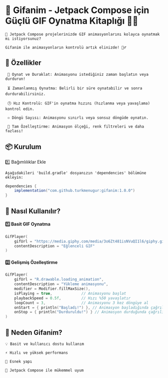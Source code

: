 # 🎥 Gifanim - Jetpack Compose için Güçlü GIF Oynatma Kitaplığı 🎨✨

    🚀 Jetpack Compose projelerinizde GIF animasyonlarını kolayca oynatmak mı istiyorsunuz?  

    Gifanim ile animasyonların kontrolü artık elinizde! 🧙‍♂️
   



## 🌟 Özellikler

     🔄 Oynat ve Duraklat: Animasyonu istediğiniz zaman başlatın veya durdurun!
     
     ⏳ Zamanlanmış Oynatma: Belirli bir süre oynatabilir ve sonra durdurabilirsiniz.  
     
     🕒 Hız Kontrolü: GIF'in oynatma hızını (hızlanma veya yavaşlama) kontrol edin.  
     
     ♾️ Döngü Sayısı: Animasyonu sınırlı veya sonsuz döngüde oynatın.  
     
     🌈 Tam Özelleştirme: Animasyon ölçeği, renk filtreleri ve daha fazlası!

    

## 📦 Kurulum

 1️⃣ Bağımlılıklar Ekle

    Aşağıdakileri 'build.gradle' dosyanızın 'dependencies' bölümüne ekleyin:

```gradle
dependencies {
    implementation("com.github.turkmenugur:gifanim:1.0.0")
}
```

## 🚀 Nasıl Kullanılır?

#### 1️⃣ Basit GIF Oynatma

```kotlin
GifPlayer(
    gifUrl = "https://media.giphy.com/media/3o6Zt481isNVuQI1l6/giphy.gif",
    contentDescription = "Eğlenceli GIF"
)
````


#### 2️⃣ Gelişmiş Özelleştirme

```kotlin
GifPlayer(
    gifUrl = "R.drawable.loading_animation",
    contentDescription = "Yükleme animasyonu",
    modifier = Modifier.fillMaxSize(),
    isPlaying = true,             // Animasyonu başlat
    playbackSpeed = 0.5f,         // Hızı %50 yavaşlatır
    loopCount = 3,                // Animasyonu 3 kez döngüye al
    onStart = { println("Başladı!") }, // Animasyon başladığında çağrılır
    onStop = { println("Durduruldu!") } // Animasyon durduğunda çağrılır
)
```

## 🤔 Neden Gifanim?
    
    💡 Basit ve kullanıcı dostu kullanım  
    
    ⚡ Hızlı ve yüksek performans  
    
    🔧 Esnek yapı  
    
    🎨 Jetpack Compose ile mükemmel uyum

